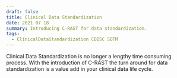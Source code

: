 ```yaml
---
draft: false
title: Clinical Data Standardization
date: 2021 07 18
summary: Introducing C-RAST for data standardization.
tags:
  - ClinicalDataStandardization CDISC SDTM
---
```

Clinical Data Standardization is no longer a lengthy time consuming process. With the introduction of C-RAST the turn around for data standardization is a value add in your clinical data life cycle.